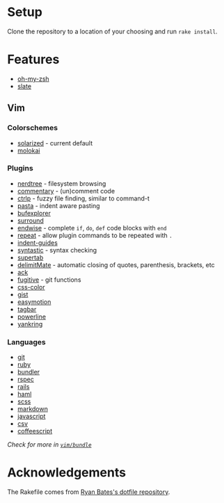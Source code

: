 # Setup

Clone the repository to a location of your choosing and run `rake install`.

# Features

* [oh-my-zsh](https://github.com/robbyrussell/oh-my-zsh)
* [slate](https://github.com/jigish/slate)

## Vim

### Colorschemes

* [solarized](https://github.com/altercation/vim-colors-solarized) - current default
* [molokai](https://github.com/vim-scripts/molokai)

### Plugins

* [nerdtree](https://github.com/scrooloose/nerdtree) - filesystem browsing
* [commentary](https://github.com/tpope/vim-commentary) - (un)comment code
* [ctrlp](https://github.com/kien/ctrlp.vim) - fuzzy file finding, similar to command-t
* [pasta](https://github.com/sickill/vim-pasta) - indent aware pasting
* [bufexplorer](https://github.com/corntrace/bufexplorer)
* [surround](https://github.com/tpope/vim-surround)
* [endwise](https://github.com/tpope/vim-endwise) - complete `if`, `do`, `def` code blocks with `end`
* [repeat](https://github.com/tpope/vim-repeat) - allow plugin commands to be repeated with `.`
* [indent-guides](https://github.com/nathanaelkane/vim-indent-guides)
* [syntastic](https://github.com/scrooloose/syntastic) - syntax checking
* [supertab](https://github.com/ervandew/supertab)
* [delimitMate](https://github.com/Raimondi/delimitMate) - automatic closing of quotes, parenthesis, brackets, etc
* [ack](https://github.com/mileszs/ack.vim)
* [fugitive](https://github.com/tpope/vim-fugitive) - git functions
* [css-color](https://github.com/skammer/vim-css-color)
* [gist](https://github.com/mattn/gist-vim)
* [easymotion](https://github.com/Lokaltog/vim-easymotion)
* [tagbar](https://github.com/majutsushi/tagbar.git)
* [powerline](https://github.com/Lokaltog/vim-powerline)
* [yankring](https://github.com/vim-scripts/YankRing.vim)

### Languages

* [git](https://github.com/tpope/vim-git)
* [ruby](https://github.com/vim-ruby/vim-ruby)
* [bundler](https://github.com/tpope/vim-bundler)
* [rspec](https://github.com/skwp/vim-rspec)
* [rails](https://github.com/tpope/vim-rails)
* [haml](https://github.com/tpope/vim-haml)
* [scss](https://github.com/cakebaker/scss-syntax.vim)
* [markdown](https://github.com/tpope/vim-markdown)
* [javascript](https://github.com/pangloss/vim-javascript)
* [csv](https://github.com/vim-scripts/csv.vim)
* [coffeescript](https://github.com/kchmck/vim-coffee-script)

*Check for more in [`vim/bundle`](https://github.com/tjwallace/dotfiles/tree/master/vim/bundle)*

# Acknowledgements

The Rakefile comes from [Ryan Bates's dotfile repository](https://github.com/ryanb/dotfiles).

